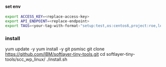 

#### set env
```sh
export ACCESS_KEY=<replace-access-key>
export API_ENDPOINT=<replace-endpoint>
export TAGS=<your-tag-with-format-"setup:test,os:centos6,project:roe,location:us,role:ops">
```

### install 
yum update -y
yum install -y git psmisc
git clone https://github.com/IBM/softlayer-tiny-tools.git
cd softlayer-tiny-tools/scc_wp_linux/
./install.sh